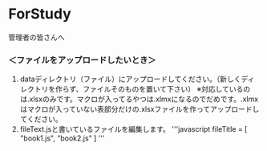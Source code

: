 # ForStudy
管理者の皆さんへ

### ＜ファイルをアップロードしたいとき＞
1. dataディレクトリ（ファイル）にアップロードしてください。（新しくディレクトリを作らず、ファイルそのものを置いて下さい）
※対応しているのは.xlsxのみです。マクロが入ってるやつは.xlmxになるのでだめです。.xlmxはマクロが入っていない表部分だけの.xlsxファイルを作ってアップロードしてください。
2. fileText.jsと書いているファイルを編集します。
'''javascript
fileTitle = [
"book1.js",
"book2.js"
]
'''
